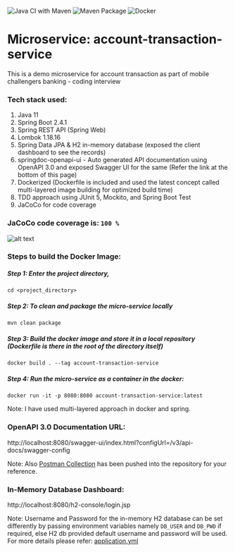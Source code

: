 ![Java CI with Maven](https://github.com/karthikaiselvan/account-transaction-service/workflows/Java%20CI%20with%20Maven/badge.svg) ![Maven Package](https://github.com/karthikaiselvan/account-transaction-service/workflows/Maven%20Package/badge.svg) ![Docker](https://github.com/karthikaiselvan/account-transaction-service/workflows/Docker/badge.svg) 

# Microservice: account-transaction-service
This is a demo microservice for account transaction as part of mobile challengers banking - coding interview

### Tech stack used:
1. Java 11
2. Spring Boot 2.4.1
3. Spring REST API (Spring Web)
4. Lombok 1.18.16
5. Spring Data JPA & H2 in-memory database (exposed the client dashboard to see the records)
6. springdoc-openapi-ui - Auto generated API documentation using OpenAPI 3.0 and exposed Swagger UI for the same (Refer the link at the bottom of this page)
7. Dockerized (Dockerfile is included and used the latest concept called multi-layered image building for optimized build time)
8. TDD approach using JUnit 5, Mockito, and Spring Boot Test
9. JaCoCo for code coverage

### JaCoCo code coverage is: ``` 100 % ```
![alt text](https://github.com/karthikaiselvan/account-transaction-service/blob/main/JaCoCo_Report.jpg?raw=true)

### Steps to build the Docker Image:
##### Step 1: Enter the project directory, 
    cd <project_directory>

##### Step 2: To clean and package the micro-service locally
    mvn clean package
 
##### Step 3: Build the docker image and store it in a local repository (Dockerfile is there in the root of the directory itself)
    docker build . --tag account-transaction-service

##### Step 4: Run the micro-service as a container in the docker:
    docker run -it -p 8080:8080 account-transaction-service:latest

Note: I have used multi-layered approach in docker and spring.

### OpenAPI 3.0 Documentation URL: 
http://localhost:8080/swagger-ui/index.html?configUrl=/v3/api-docs/swagger-config

Note: Also [Postman Collection](https://github.com/karthikaiselvan/account-transaction-service/blob/main/account-transaction-service.postman_collection.json) has been pushed into the repository for your reference.

### In-Memory Database Dashboard:
http://localhost:8080/h2-console/login.jsp   

Note: Username and Password for the in-memory H2 database can be set differently by passing environment variables namely ```DB_USER``` and ```DB_PWD``` if required, else H2 db provided default username and password will be used. For more details please refer: [application.yml](https://github.com/karthikaiselvan/account-transaction-service/blob/main/src/main/resources/application.yml#L3)
